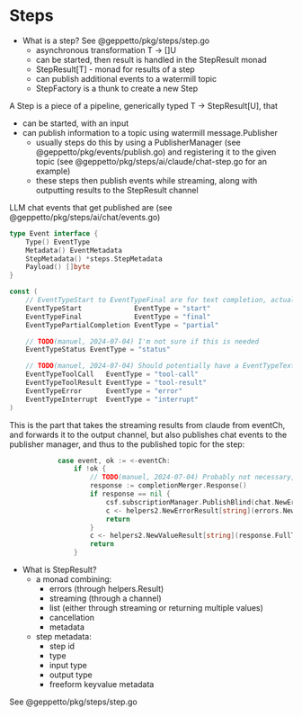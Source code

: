 # Steps

- What is a step? See @geppetto/pkg/steps/step.go
    - asynchronous transformation T -> []U
    - can be started, then result is handled in the StepResult monad
    - StepResult[T] - monad for results of a step
    - can publish additional events to a watermill topic
    - StepFactory is a thunk to create a new Step

A Step is a piece of a pipeline, generically typed T -> StepResult[U], that

- can be started, with an input
- can publish information to a topic using watermill message.Publisher
    - usually steps do this by using a PublisherManager (see @geppetto/pkg/events/publish.go) and registering it to the given topic (see @geppetto/pkg/steps/ai/claude/chat-step.go for an example)
    - these steps then publish events while streaming, along with outputting results to the StepResult channel

LLM chat events that get published are (see @geppetto/pkg/steps/ai/chat/events.go)

```go
type Event interface {
	Type() EventType
	Metadata() EventMetadata
	StepMetadata() *steps.StepMetadata
	Payload() []byte
}

const (
	// EventTypeStart to EventTypeFinal are for text completion, actually
	EventTypeStart             EventType = "start"
	EventTypeFinal             EventType = "final"
	EventTypePartialCompletion EventType = "partial"

	// TODO(manuel, 2024-07-04) I'm not sure if this is needed
	EventTypeStatus EventType = "status"

	// TODO(manuel, 2024-07-04) Should potentially have a EventTypeText for a block stop here
	EventTypeToolCall   EventType = "tool-call"
	EventTypeToolResult EventType = "tool-result"
	EventTypeError      EventType = "error"
	EventTypeInterrupt  EventType = "interrupt"
)
```

This is the part that takes the streaming results from claude from eventCh, and forwards it to the output channel, but also
publishes chat events to the publisher manager, and thus to the published topic for the step:

```go
			case event, ok := <-eventCh:
				if !ok {
					// TODO(manuel, 2024-07-04) Probably not necessary, the completionMerger probably took care of it
					response := completionMerger.Response()
					if response == nil {
						csf.subscriptionManager.PublishBlind(chat.NewErrorEvent(metadata, stepMetadata, "no response"))
						c <- helpers2.NewErrorResult[string](errors.New("no response"))
						return
					}
					c <- helpers2.NewValueResult[string](response.FullText())
					return
				}
```

- What is StepResult?
    - a monad combining:
      - errors (through helpers.Result)
      - streaming (through a channel)
      - list (either through streaming or returning multiple values)
      - cancellation
      - metadata
    - step metadata:
      - step id
      - type
      - input type
      - output type
      - freeform keyvalue metadata

See @geppetto/pkg/steps/step.go

